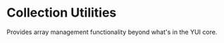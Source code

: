 Collection Utilities
====================

Provides array management functionality beyond what's in the YUI core.

